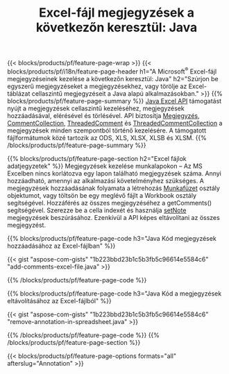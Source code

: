﻿---
title: "Excel-fájl megjegyzések a következőn keresztül: Java"
url: /hu/java/annotation/
description: Adja hozzá vagy távolítsa el a(z) Java könyvtárral rendelkező Excel és OpenOffice táblázatok adatfeljegyzéseit.
---
{{< blocks/products/pf/feature-page-wrap >}}
{{< blocks/products/pf/i18n/feature-page-header h1="A Microsoft<sup>&reg;</sup> Excel-fájl megjegyzéseinek kezelése a következőn keresztül: Java" h2="Szúrjon be egyszerű megjegyzéseket a megjegyzésekhez, vagy törölje az Excel-táblázat cellaszintű megjegyzéseit a Java alapú alkalmazásokban." >}}
{{% blocks/products/pf/feature-page-summary %}}
[Java Excel API](/cells/java/) támogatást nyújt a megjegyzések cellaszintű kezeléséhez, megjegyzések hozzáadásával, elérésével és törlésével. API biztosítja [Megjegyzés](https://reference.aspose.com/cells/java/com.aspose.cells/Comment), [CommentCollection](https://reference.aspose.com/cells/java/com.aspose.cells/CommentCollection), [ThreadedComment](https://reference.aspose.com/cells/java/com.aspose.cells/ThreadedComment) és [ThreadedCommentCollection](https://reference.aspose.com/cells/java/com.aspose.cells/ThreadedCommentCollection) a megjegyzések minden szempontból történő kezelésére.
A támogatott fájlformátumok közé tartozik az ODS, XLS, XLSX, XLSB és XLSM.
{{% /blocks/products/pf/feature-page-summary %}}

{{% blocks/products/pf/feature-page-section h2="Excel fájlok adatjegyzetek" %}}
Megjegyzések kezelése munkalapokon – Az MS Excelben nincs korlátozva egy lapon található megjegyzések száma. Annyi hozzáadható, amennyi az alkalmazási követelményhez szükséges. A megjegyzések hozzáadásának folyamata a létrehozás [Munkafüzet](https://reference.aspose.com/cells/java/com.aspose.cells/Workbook) osztály objektumot, vagy töltsön be egy meglévő fájlt a Workbook osztály segítségével. Hozzáférés az összes megjegyzéséhez a getComments() segítségével. Szerezze be a cella indexét és használja [setNote](https://reference.aspose.com/cells/java/com.aspose.cells/comment#Note) megjegyzések beszúrásához. Ezenkívül a API képes eltávolítani az összes megjegyzést. 

{{% blocks/products/pf/feature-page-code h3="Java Kód megjegyzések hozzáadásához az Excel-fájlban" %}}

{{< gist "aspose-com-gists" "1b223bbd23b1c5b3fb5c96614e5584c6" "add-comments-excel-file.java" >}}

{{% /blocks/products/pf/feature-page-code %}}

{{% blocks/products/pf/feature-page-code h3="Java Kód a megjegyzések eltávolításához az Excel-fájlból" %}}

{{< gist "aspose-com-gists" "1b223bbd23b1c5b3fb5c96614e5584c6" "remove-annotation-in-spreadsheet.java" >}}

{{% /blocks/products/pf/feature-page-code %}}
{{% /blocks/products/pf/feature-page-section %}}

{{< blocks/products/pf/feature-page-options formats="all" afterslug="Annotation" >}}
